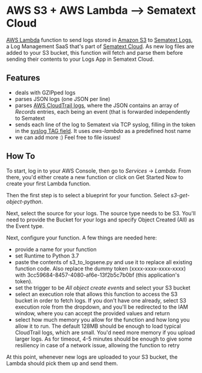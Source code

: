 
# AWS S3 + AWS Lambda --> Sematext Cloud
[AWS Lambda](https://aws.amazon.com/documentation/lambda/) function to send logs stored in [Amazon S3](https://aws.amazon.com/documentation/s3/) to [Sematext Logs](https://sematext.com/logsene/), a Log Management SaaS that's part of [Sematext Cloud](https://sematext.com/cloud). As new log files are added to your S3 bucket, this function will fetch and parse them before sending their contents to your Logs App in Sematext Cloud.

## Features
 - deals with GZIPped logs
 - parses JSON logs (one JSON per line)
 - parses [AWS CloudTrail logs](http://docs.aws.amazon.com/awscloudtrail/latest/userguide/cloudtrail-log-file-examples.html), where the JSON contains an array of *Records* entries, each being an event (that is forwarded independently to Sematext
 - sends each line of the log to Sematext via TCP syslog, filling in the token in the [syslog TAG field](https://tools.ietf.org/html/rfc3164#section-4.1.3). It uses *aws-lambda* as a predefined host name
 - we can add more :) Feel free to file issues!

## How To
To start, log in to your AWS Console, then go to *Services* -> *Lambda*. From there, you'd either create a new function or click on Get Started Now to create your first Lambda function.

Then the first step is to select a blueprint for your function. Select *s3-get-object-python*.

Next, select the source for your logs. The source type needs to be S3. You'll need to provide the Bucket for your logs and specify Object Created (All) as the Event type.

Next, configure your function. A few things are needed here:
- provide a name for your function
- set Runtime to Python 3.7
- paste the contents of s3_to_logsene.py and use it to replace all existing function code. Also replace the dummy token (xxxx-xxxx-xxxx-xxxx) with 3cc59684-8457-4080-af6e-13f2b5c7b0bf (this application's token).
- set the trigger to be *All object create events* and select your S3 bucket
- select an execution role that allows this function to access the S3 bucket in order to fetch logs. If you don't have one already, select S3 execution role from the dropdown, and you'll be redirected to the IAM window, where you can accept the provided values and return
- select how much memory you allow for the function and how long you allow it to run. The default 128MB should be enough to load typical CloudTrail logs, which are small. You'd need more memory if you upload larger logs. As for timeout, 4-5 minutes should be enough to give some resiliency in case of a network issue, allowing the function to retry

At this point, whenever new logs are uploaded to your S3 bucket, the Lambda should pick them up and send them.